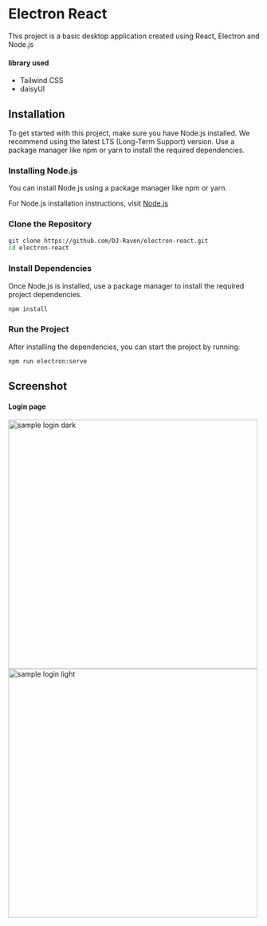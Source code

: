 # Electron React
This project is a basic desktop application created using React, Electron and Node.js
#### library used
- Tailwind CSS
- daisyUI
## Installation
To get started with this project, make sure you have Node.js installed. We recommend using the latest LTS (Long-Term Support) version.
Use a package manager like npm or yarn to install the required dependencies.
### Installing Node.js
You can install Node.js using a package manager like npm or yarn.

For Node.js installation instructions, visit [Node.js](https://nodejs.org/)
### Clone the Repository
``` bash
git clone https://github.com/DJ-Raven/electron-react.git
cd electron-react
```
### Install Dependencies
Once Node.js is installed, use a package manager to install the required project dependencies.
``` bash
npm install
```
### Run the Project
After installing the dependencies, you can start the project by running:
``` bash
npm run electron:serve
```
## Screenshot
#### Login page
<img src="https://github.com/DJ-Raven/electron-react/assets/58245926/bb804d92-e6ef-4436-9442-e618e83ac85d" alt="sample login dark" width="500"/>
<img src="https://github.com/DJ-Raven/electron-react/assets/58245926/a9cdb76a-ac8d-4c5b-b730-7c8054674f25" alt="sample login light" width="500"/>
